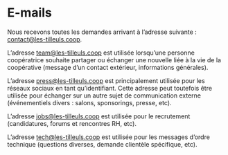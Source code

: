 # E-mails

Nous recevons toutes les demandes arrivant à l’adresse suivante : contact@les-tilleuls.coop.

L’adresse team@les-tilleuls.coop est utilisée lorsqu’une personne coopératrice souhaite partager ou échanger une nouvelle liée à la vie de la coopérative (message d’un contact extérieur, informations générales).

L’adresse press@les-tilleuls.coop est principalement utilisée pour les réseaux sociaux en tant qu’identifiant. Cette adresse peut toutefois être utilisée pour échanger sur un autre sujet de communication externe (événementiels divers : salons, sponsorings, presse, etc).

L’adresse jobs@les-tilleuls.coop est utilisée pour le recrutement (candidatures, forums et rencontres RH, etc).

L’adresse tech@les-tilleuls.coop est utilisée pour les messages d’ordre technique (questions diverses, demande clientèle spécifique, etc).
